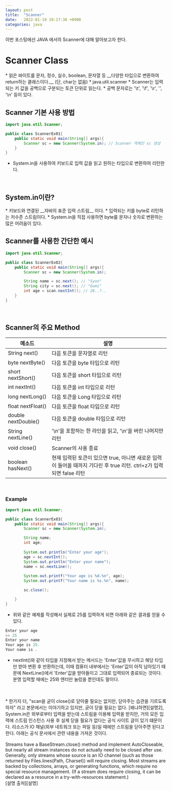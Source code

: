 ```yaml
---
layout: post
title:  "Scanner"
date:   2022-01-19 19:17:36 +0900
categories: java
---
```

이번 포스팅에선 JAVA 에서의 Scanner에 대해 알아보고자 한다.

<h1>Scanner Class</h1>
* 읽은 바이트를 문자, 정수, 실수, boolean, 문자열 등 __다양한 타입으로 변환하여 return하는 클래스이다.__ (단, char는 없음)
* java.util.scanner
* Scanner는 입력되는 키 값을 공백으로 구분되는 토큰 단위로 읽는다.
* 공백 문자로는 '\t', '\f', '\r', '', '\n' 등이 있다.


<br>
<h2>Scanner 기본 사용 방법</h2>

```java
import java.util.Scanner;

public class ScannerEx01{
    public static void main(String[] args){
        Scanner sc = new Scanner(System.in); // Scanner 객체인 sc 생성
    }
}

```
* System.in을 사용하여 키보드로 입력 값을 읽고 원하는 타입으로 변환하여 리턴한다.


<br>
<h2>System.in이란?</h2>
* 키보드와 연결된 __자바의 표준 입력 스트림__ 이다.
* 입력되는 키를 byte로 리턴하는 저수준 스트림이다.
* System.in을 직접 사용하면 byte를 문자나 숫자로 변환하는 많은 어려움이 있다.

<br>
<h2>Scanner를 사용한 간단한 예시</h2>

```java
import java.util.Scanner;

public class ScannerEx02{
    public static void main(String[] args){
        Scanner sc = new Scanner(System.in);

        String name = sc.next(); // "Syon"
        String city = sc.next(); // "Gumi"
        int age = scan.nextInt(); // 28..?..
    }
}

```

<br>
<h2>Scanner의 주요 Method</h2>
<table><thead><tr><th>메소드</th><th>설명</th></tr></thead><tbody><tr><td>String next()</td><td>다음 토큰을 문자열로 리턴</td></tr><tr><td>byte nextByte()</td><td>다음 토큰을 byte 타입으로 리턴</td></tr><tr><td>short nextShort()</td><td>다음 토큰을 short 타입으로 리턴</td></tr><tr><td>int nextInt()</td><td>다음 토큰을 int 타입으로 리턴</td></tr><tr><td>long nextLong()</td><td>다음 토큰을 Long 타입으로 리턴</td></tr><tr><td>float nextFloat()</td><td>다음 토큰을 float 타입으로 리턴</td></tr><tr><td>double nextDouble()</td><td>다음 토큰을 double 타입으로 리턴</td></tr><tr><td>String nextLine()</td><td>'\n'을 포함하는 한 라인을 읽고, '\n'을 버린 나머지만 리턴</td></tr><tr><td>void close()</td><td>Scanner의 사용 종료</td></tr><tr><td>boolean hasNext()</td><td>현재 입력된 토큰이 있으면 true, 아니면 새로운 입력이 들어올 때까지 기다린 후 true 리턴. ctrl+z가 입력되면 false 리턴</td></tr></tbody></table>

<br>
<h3>Example</h3>

```java
import java.util.Scanner;

public class ScannerEx03{
    public static void main(String[] args){
        Scanner sc = new Scanner(System.in);

        String name;
        int age;
        
        System.out.println("Enter your age");
        age = sc.nextInt();
        System.out.println("Enter your name");
        name = sc.nextLine();
        
        System.out.printf("Your age is %d.%n", age);
        System.out.printf("Your name is %s.%n", name);

        sc.close();

    }
}

```
* 위와 같은 예제를 작성해서 실제로 25를 입력하게 되면 아래와 같은 결과를 얻을 수 있다.

```java
Enter your age
>> 25
Enter your name
Your age is 25.
Your name is .

```
* nextInt()와 같이 타입을 지정해서 받는 메서드는 'Enter'값을 무시하고 해당 타입만 받아 변환 후 반환하는데, 이때 컴퓨터 내부에서는 'Enter'값이 아직 남아있기 때문에 NextLine()에서 'Enter'값을 받아들이고 그대로 입력되어 종료되는 것이다. 분명 입력할 때에는 25와 엔터만 눌렀을 뿐인데도 말이다.
<br>
<br>
* 한가지 더, "scan을 굳이 close()로 닫아줄 필요는 없지만, 닫아주는 습관을 기르도록 하자" 라고 본문에서는 이야기하고 있지만, 굳이 닫을 필요는 없다. [왜냐하면][설명2], System.in은 외부로부터 입력을 받는데 스트림을 이용해 입력을 받지만, 거의 모든 입력에 스트림 인스턴스 사용 후 실제 닫을 필요가 없다는 공식 사이트 글이 있기 떄문이다. 리소스가 IO 채널(외부 네트워크 또는 파일 등)일 때에만 스트림을 닫아주면 된다고 한다. 아래는 공식 문서에서 관련 내용을 가져온 것이다.
<br>
<br>
Streams have a BaseStream.close() method and implement AutoCloseable, but nearly all stream instances do not actually need to be closed after use. Generally, only streams whose source is an IO channel (such as those returned by Files.lines(Path, Charset)) will require closing. Most streams are backed by collections, arrays, or generating functions, which require no special resource management. (If a stream does require closing, it can be declared as a resource in a try-with-resources statement.)



<br>
[설명 출처][설명]<br>

[설명]: https://mine-it-record.tistory.com/103
[설명2]: https://okky.kr/article/915691?note=2308988